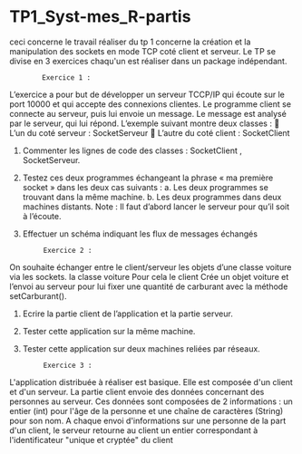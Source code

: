 # TP1_Syst-mes_R-partis

ceci concerne le travail réaliser du tp 1 concerne la création et la manipulation des sockets en mode TCP coté client et serveur. Le TP se divise en 3 exercices chaqu'un est réaliser dans un package indépendant.

            Exercice 1 :
L’exercice a pour but de développer un serveur TCCP/IP qui écoute sur le port 10000 et qui
accepte des connexions clientes. Le programme client se connecte au serveur, puis lui
envoie un message. Le message est analysé par le serveur, qui lui répond.
L’exemple suivant montre deux classes :
 L’un du coté serveur : SocketServeur
 L’autre du coté client : SocketClient
1. Commenter les lignes de code des classes : SocketClient , SocketServeur.
2. Testez ces deux programmes échangeant la phrase « ma première socket » dans les
deux cas suivants :
a. Les deux programmes se trouvant dans la même machine.
b. Les deux programmes dans deux machines distants.
Note : Il faut d’abord lancer le serveur pour qu’il soit à l’écoute.
3. Effectuer un schéma indiquant les flux de messages échangés

            Exercice 2 :
On souhaite échanger entre le client/serveur les objets d’une classe voiture via les sockets.
la classe voiture
Pour cela le client Crée un objet voiture et l’envoi au serveur pour lui fixer une quantité de
carburant avec la méthode setCarburant().
1. Ecrire la partie client de l’application et la partie serveur.
2. Tester cette application sur la même machine.
3. Tester cette application sur deux machines reliées par réseaux.


            Exercice 3 :
L'application distribuée à réaliser est basique. Elle est composée d'un client et d'un serveur.
La partie client envoie des données concernant des personnes au serveur. Ces données sont
composées de 2 informations : un entier (int) pour l'âge de la personne et une chaîne de
caractères (String) pour son nom. A chaque envoi d'informations sur une personne de la part
d'un client, le serveur retourne au client un entier correspondant à l'identificateur "unique et cryptée" du client
